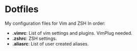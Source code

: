 # Dotfiles

My configuration files for Vim and ZSH
In order:
  * **.vimrc**: List of vim settings and plugins. VimPlug needed.
  * **.zshrc**: ZSH settings.
  * **.aliasrc**: List of user created aliases.
